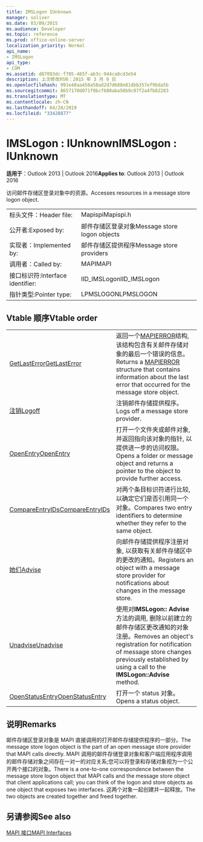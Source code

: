 ```yaml
---
title: IMSLogon IUnknown
manager: soliver
ms.date: 03/09/2015
ms.audience: Developer
ms.topic: reference
ms.prod: office-online-server
localization_priority: Normal
api_name:
- IMSLogon
api_type:
- COM
ms.assetid: d87093dc-f705-465f-ab3c-944ca0cd3e54
description: 上次修改时间：2015 年 3 月 9 日
ms.openlocfilehash: 991e48aa458a58ad2d7d688e81dbb357ef9bda5b
ms.sourcegitcommit: 8657170d071f9bcf680aba50b9c07f2a4fb82283
ms.translationtype: MT
ms.contentlocale: zh-CN
ms.lasthandoff: 04/28/2019
ms.locfileid: "33428877"
---
```

# <a name="imslogon--iunknown"></a><span data-ttu-id="b119f-103">IMSLogon : IUnknown</span><span class="sxs-lookup"><span data-stu-id="b119f-103">IMSLogon : IUnknown</span></span>

  
  
<span data-ttu-id="b119f-104">**适用于**：Outlook 2013 | Outlook 2016</span><span class="sxs-lookup"><span data-stu-id="b119f-104">**Applies to**: Outlook 2013 | Outlook 2016</span></span> 
  
<span data-ttu-id="b119f-105">访问邮件存储区登录对象中的资源。</span><span class="sxs-lookup"><span data-stu-id="b119f-105">Accesses resources in a message store logon object.</span></span>
  
|||
|:-----|:-----|
|<span data-ttu-id="b119f-106">标头文件：</span><span class="sxs-lookup"><span data-stu-id="b119f-106">Header file:</span></span>  <br/> |<span data-ttu-id="b119f-107">Mapispi</span><span class="sxs-lookup"><span data-stu-id="b119f-107">Mapispi.h</span></span>  <br/> |
|<span data-ttu-id="b119f-108">公开者:</span><span class="sxs-lookup"><span data-stu-id="b119f-108">Exposed by:</span></span>  <br/> |<span data-ttu-id="b119f-109">邮件存储区登录对象</span><span class="sxs-lookup"><span data-stu-id="b119f-109">Message store logon objects</span></span>  <br/> |
|<span data-ttu-id="b119f-110">实现者：</span><span class="sxs-lookup"><span data-stu-id="b119f-110">Implemented by:</span></span>  <br/> |<span data-ttu-id="b119f-111">邮件存储区提供程序</span><span class="sxs-lookup"><span data-stu-id="b119f-111">Message store providers</span></span>  <br/> |
|<span data-ttu-id="b119f-112">调用者：</span><span class="sxs-lookup"><span data-stu-id="b119f-112">Called by:</span></span>  <br/> |<span data-ttu-id="b119f-113">MAPI</span><span class="sxs-lookup"><span data-stu-id="b119f-113">MAPI</span></span>  <br/> |
|<span data-ttu-id="b119f-114">接口标识符:</span><span class="sxs-lookup"><span data-stu-id="b119f-114">Interface identifier:</span></span>  <br/> |<span data-ttu-id="b119f-115">IID_IMSLogon</span><span class="sxs-lookup"><span data-stu-id="b119f-115">IID_IMSLogon</span></span>  <br/> |
|<span data-ttu-id="b119f-116">指针类型:</span><span class="sxs-lookup"><span data-stu-id="b119f-116">Pointer type:</span></span>  <br/> |<span data-ttu-id="b119f-117">LPMSLOGON</span><span class="sxs-lookup"><span data-stu-id="b119f-117">LPMSLOGON</span></span>  <br/> |
   
## <a name="vtable-order"></a><span data-ttu-id="b119f-118">Vtable 顺序</span><span class="sxs-lookup"><span data-stu-id="b119f-118">Vtable order</span></span>

|||
|:-----|:-----|
|[<span data-ttu-id="b119f-119">GetLastError</span><span class="sxs-lookup"><span data-stu-id="b119f-119">GetLastError</span></span>](imslogon-getlasterror.md) <br/> |<span data-ttu-id="b119f-120">返回一个[MAPIERROR](mapierror.md)结构, 该结构包含有关邮件存储对象的最后一个错误的信息。</span><span class="sxs-lookup"><span data-stu-id="b119f-120">Returns a [MAPIERROR](mapierror.md) structure that contains information about the last error that occurred for the message store object.</span></span>  <br/> |
|[<span data-ttu-id="b119f-121">注销</span><span class="sxs-lookup"><span data-stu-id="b119f-121">Logoff</span></span>](imslogon-logoff.md) <br/> |<span data-ttu-id="b119f-122">注销邮件存储提供程序。</span><span class="sxs-lookup"><span data-stu-id="b119f-122">Logs off a message store provider.</span></span>  <br/> |
|[<span data-ttu-id="b119f-123">OpenEntry</span><span class="sxs-lookup"><span data-stu-id="b119f-123">OpenEntry</span></span>](imslogon-openentry.md) <br/> |<span data-ttu-id="b119f-124">打开一个文件夹或邮件对象, 并返回指向该对象的指针, 以提供进一步的访问权限。</span><span class="sxs-lookup"><span data-stu-id="b119f-124">Opens a folder or message object and returns a pointer to the object to provide further access.</span></span>  <br/> |
|[<span data-ttu-id="b119f-125">CompareEntryIDs</span><span class="sxs-lookup"><span data-stu-id="b119f-125">CompareEntryIDs</span></span>](imslogon-compareentryids.md) <br/> |<span data-ttu-id="b119f-126">对两个条目标识符进行比较, 以确定它们是否引用同一个对象。</span><span class="sxs-lookup"><span data-stu-id="b119f-126">Compares two entry identifiers to determine whether they refer to the same object.</span></span>  <br/> |
|[<span data-ttu-id="b119f-127">她们</span><span class="sxs-lookup"><span data-stu-id="b119f-127">Advise</span></span>](imslogon-advise.md) <br/> |<span data-ttu-id="b119f-128">向邮件存储提供程序注册对象, 以获取有关邮件存储区中的更改的通知。</span><span class="sxs-lookup"><span data-stu-id="b119f-128">Registers an object with a message store provider for notifications about changes in the message store.</span></span>  <br/> |
|[<span data-ttu-id="b119f-129">Unadvise</span><span class="sxs-lookup"><span data-stu-id="b119f-129">Unadvise</span></span>](imslogon-unadvise.md) <br/> |<span data-ttu-id="b119f-130">使用对**IMSLogon:: Advise**方法的调用, 删除以前建立的邮件存储区更改通知的对象注册。</span><span class="sxs-lookup"><span data-stu-id="b119f-130">Removes an object's registration for notification of message store changes previously established by using a call to the **IMSLogon::Advise** method.</span></span>  <br/> |
|[<span data-ttu-id="b119f-131">OpenStatusEntry</span><span class="sxs-lookup"><span data-stu-id="b119f-131">OpenStatusEntry</span></span>](imslogon-openstatusentry.md) <br/> |<span data-ttu-id="b119f-132">打开一个 status 对象。</span><span class="sxs-lookup"><span data-stu-id="b119f-132">Opens a status object.</span></span>  <br/> |
   
## <a name="remarks"></a><span data-ttu-id="b119f-133">说明</span><span class="sxs-lookup"><span data-stu-id="b119f-133">Remarks</span></span>

<span data-ttu-id="b119f-134">邮件存储区登录对象是 MAPI 直接调用的打开邮件存储提供程序的一部分。</span><span class="sxs-lookup"><span data-stu-id="b119f-134">The message store logon object is the part of an open message store provider that MAPI calls directly.</span></span> <span data-ttu-id="b119f-135">MAPI 调用的邮件存储登录对象和客户端应用程序调用的邮件存储对象之间存在一对一的对应关系;您可以将登录和存储对象视为一个公开两个接口的对象。</span><span class="sxs-lookup"><span data-stu-id="b119f-135">There is a one-to-one correspondence between the message store logon object that MAPI calls and the message store object that client applications call; you can think of the logon and store objects as one object that exposes two interfaces.</span></span> <span data-ttu-id="b119f-136">这两个对象一起创建并一起释放。</span><span class="sxs-lookup"><span data-stu-id="b119f-136">The two objects are created together and freed together.</span></span>
  
## <a name="see-also"></a><span data-ttu-id="b119f-137">另请参阅</span><span class="sxs-lookup"><span data-stu-id="b119f-137">See also</span></span>



[<span data-ttu-id="b119f-138">MAPI 接口</span><span class="sxs-lookup"><span data-stu-id="b119f-138">MAPI Interfaces</span></span>](mapi-interfaces.md)

